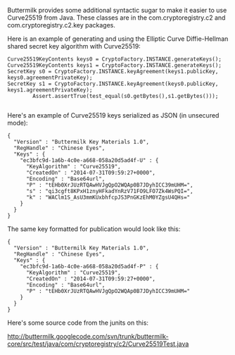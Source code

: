 Buttermilk provides some additional syntactic sugar to make it easier to use Curve25519 from Java. These classes are in the com.cryptoregistry.c2 and com.cryptoregistry.c2.key packages.

Here is an example of generating and using the Elliptic Curve Diffie-Hellman shared secret key algorithm with Curve25519:

```
Curve25519KeyContents keys0 = CryptoFactory.INSTANCE.generateKeys();
Curve25519KeyContents keys1 = CryptoFactory.INSTANCE.generateKeys();
SecretKey s0 = CryptoFactory.INSTANCE.keyAgreement(keys1.publicKey, keys0.agreementPrivateKey);
SecretKey s1 = CryptoFactory.INSTANCE.keyAgreement(keys0.publicKey, keys1.agreementPrivateKey);
		Assert.assertTrue(test_equal(s0.getBytes(),s1.getBytes()));
		
```

Here's an example of Curve25519 keys serialized as JSON (in unsecured mode):

```
{
  "Version" : "Buttermilk Key Materials 1.0",
  "RegHandle" : "Chinese Eyes",
  "Keys" : {
    "ec3bfc9d-1a6b-4c0e-a668-058a20d5ad4f-U" : {
      "KeyAlgorithm" : "Curve25519",
      "CreatedOn" : "2014-07-31T09:59:27+0000",
      "Encoding" : "Base64url",
      "P" : "tEHb0XrJUzRTQAwHVJgQpO2WQAp0B7JDyhICC39mUHM=",
      "s" : "qi3cgft8KPxH1znyHFkadYnRzV71FO9LFO7Zk4WsPQI=",
      "k" : "WAClm1S_AsU3mmKUxbhfcpJS3PnGKzEhM0YZgsU4QHs="
    }
  }
}
```

The same key formatted for publication would look like this:

```
{
  "Version" : "Buttermilk Key Materials 1.0",
  "RegHandle" : "Chinese Eyes",
  "Keys" : {
    "ec3bfc9d-1a6b-4c0e-a668-058a20d5ad4f-P" : {
      "KeyAlgorithm" : "Curve25519",
      "CreatedOn" : "2014-07-31T09:59:27+0000",
      "Encoding" : "Base64url",
      "P" : "tEHb0XrJUzRTQAwHVJgQpO2WQAp0B7JDyhICC39mUHM="
    }
  }
}
```

Here's some source code from the junits on this:

http://buttermilk.googlecode.com/svn/trunk/buttermilk-core/src/test/java/com/cryptoregistry/c2/Curve25519Test.java

